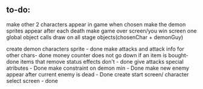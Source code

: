 ## to-do:
make other 2 characters appear in game when chosen
make the demon sprites appear after each death
make game over screen/you win screen
one global object calls draw on all stage objects(chosenChar + demonGuy) 


create demon characters sprite - done
make attacks and attack info for other chars- done
money counter does not go down if an item is bought- done
items that remove status effects don't - done
give attacks special atributes - Done 
make constraint on demon min - Done
make new enemy appear after current enemy is dead - Done
create start screen/ character select screen - done